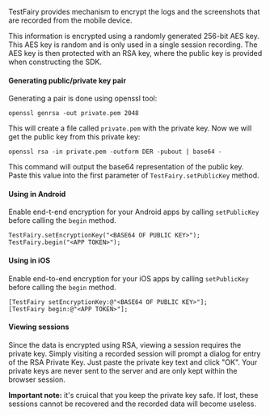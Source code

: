 TestFairy provides mechanism to encrypt the logs and the screenshots that are recorded from the mobile device.

This information is encrypted using a randomly generated 256-bit AES key. This AES key is random and is only used in a single session recording. The AES key is then protected with an RSA key, where the public key is provided when constructing the SDK.

#### Generating public/private key pair

Generating a pair is done using openssl tool:

```
openssl genrsa -out private.pem 2048
```

This will create a file called `private.pem` with the private key. Now we will get the public key from this private key:

```
openssl rsa -in private.pem -outform DER -pubout | base64 -
```

This command will output the base64 representation of the public key. Paste this value into the first parameter of `TestFairy.setPublicKey` method.

#### Using in Android 

Enable end-t-end encryption for your Android apps by calling `setPublicKey` before calling the `begin` method.

```
TestFairy.setEncryptionKey("<BASE64 OF PUBLIC KEY>");
TestFairy.begin("<APP TOKEN>");
```

#### Using in iOS

Enable end-to-end encryption for your iOS apps by calling `setPublicKey` before calling the `begin` method.

```
[TestFairy setEncryptionKey:@"<BASE64 OF PUBLIC KEY>"]; 
[TestFairy begin:@"<APP TOKEN>"];
```

#### Viewing sessions

Since the data is encrypted using RSA, viewing a session requires the private key. Simply visiting a recorded session will prompt a dialog for entry of the RSA Private Key. Just paste the private key text and click "OK". Your private keys are never sent to the server and are only kept within the browser session. 

**Important note:** it's cruical that you keep the private key safe. If lost, these sessions cannot be recovered and the recorded data will become useless.
